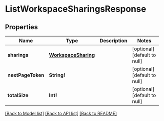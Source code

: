 # ListWorkspaceSharingsResponse

## Properties
Name | Type | Description | Notes
------------ | ------------- | ------------- | -------------
**sharings** | [**WorkspaceSharing**](WorkspaceSharing.md) |  | [optional] [default to null]
**nextPageToken** | **String!** |  | [optional] [default to null]
**totalSize** | **Int!** |  | [optional] [default to null]

[[Back to Model list]](../README.md#documentation-for-models) [[Back to API list]](../README.md#documentation-for-api-endpoints) [[Back to README]](../README.md)


